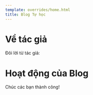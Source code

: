 ```yaml
---
template: overrides/home.html
title: Blog Tự học
---
```

# Về tác giả
Đôi lời từ tác giả:


# Hoạt động của Blog


Chúc các bạn thành công!

